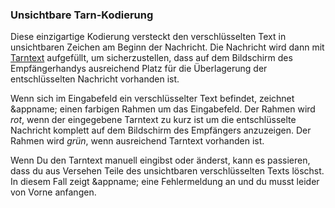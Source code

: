 ### Unsichtbare Tarn-Kodierung
Diese einzigartige Kodierung versteckt den verschlüsselten Text in unsichtbaren Zeichen am Beginn der Nachricht.
Die Nachricht wird dann mit [Tarntext](/setup/decoy) aufgefüllt, um sicherzustellen, dass auf dem  Bildschirm des Empfängerhandys ausreichend Platz für die Überlagerung der entschlüsselten Nachricht vorhanden ist.

<a name="insufficientpadding"></a>
Wenn sich im Eingabefeld ein verschlüsselter Text befindet, zeichnet &appname; einen farbigen Rahmen um das Eingabefeld.
Der Rahmen wird _rot_, wenn der eingegebene Tarntext zu kurz ist um die entschlüsselte Nachricht komplett auf dem Bildschirm des Empfängers anzuzeigen.
Der Rahmen wird _grün_, wenn ausreichend Tarntext vorhanden ist.

<a name="corrupted"></a>
Wenn Du den Tarntext manuell eingibst oder änderst, kann es passieren, dass du aus Versehen Teile des unsichtbaren verschlüsselten Texts löschst.
In diesem Fall zeigt &appname; eine Fehlermeldung an und du musst leider von Vorne anfangen.
